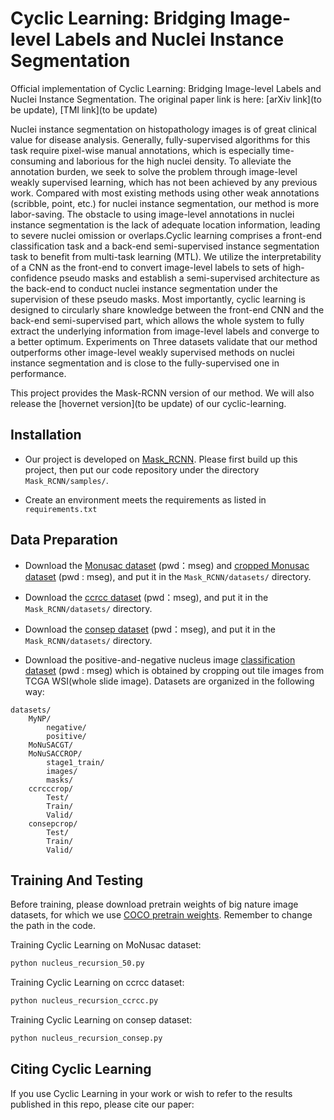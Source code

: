 # Cyclic Learning: Bridging Image-level Labels and Nuclei Instance Segmentation
Official implementation of Cyclic Learning: Bridging Image-level Labels and Nuclei Instance Segmentation.
The original paper link is here:
[arXiv link](to be update), [TMI link](to be update)

Nuclei instance segmentation on histopathology images is of great clinical value for disease analysis. Generally, fully-supervised algorithms for this task require pixel-wise manual annotations, which is especially time-consuming and laborious for the high nuclei density. To alleviate the annotation burden, we seek to solve the problem through image-level weakly supervised learning, which has not been achieved by any previous work. Compared with most existing methods using other weak annotations (scribble, point, etc.) for nuclei instance segmentation, our method is more labor-saving. The obstacle to using image-level annotations in nuclei instance segmentation is the lack of adequate location information, leading to severe nuclei omission or overlaps.Cyclic learning comprises a front-end classification task and a back-end semi-supervised instance segmentation task to benefit from multi-task learning (MTL). We utilize the interpretability of a CNN as the front-end to convert image-level labels to sets of high-confidence pseudo masks and establish a semi-supervised architecture as the back-end to conduct nuclei instance segmentation under the supervision of these pseudo masks. Most importantly, cyclic learning is designed to circularly share knowledge between the front-end CNN and the back-end semi-supervised part, which allows the whole system to fully extract the underlying information from image-level labels and converge to a better optimum. Experiments on Three datasets validate that our method outperforms other image-level weakly supervised methods on nuclei instance segmentation and is close to the fully-supervised one in performance.

This project provides the Mask-RCNN version of our method. We will also release the [hovernet version](to be update) of our cyclic-learning.

## Installation

- Our project is developed on [Mask_RCNN](https://github.com/mssatterport/Mask_RCNN).
Please first build up this project, then put our code repository under the directory `Mask_RCNN/samples/`.

- Create an environment meets the requirements as listed in `requirements.txt`

## Data Preparation
- Download the [Monusac dataset](https://pan.baidu.com/s/1ALRjHBQ7LwY-stIW1NzMRA?pwd=mseg) (pwd：mseg) and [cropped Monusac dataset](https://pan.baidu.com/s/1D9F1pLcu2bHwglE1oafmZA?pwd=mseg) (pwd : mseg), and put it in the `Mask_RCNN/datasets/` directory.

- Download the [ccrcc dataset](https://pan.baidu.com/s/1RiuaRxxgXWEa2wNYf58bmw?pwd=mseg)
  (pwd：mseg), and put it in the `Mask_RCNN/datasets/` directory.

- Download the [consep dataset](https://pan.baidu.com/s/1zPPOQI9ZTKpvTlNkePIxmw?pwd=mseg) (pwd：mseg), and put it in the `Mask_RCNN/datasets/` directory.
- Download the positive-and-negative nucleus image [classification dataset](https://pan.baidu.com/s/1CjcIfT2k92gmaLW17noFMw?pwd=mseg) (pwd : mseg) which is obtained by cropping out tile images from TCGA WSI(whole slide image). 
Datasets are organized in the following way:
```bazaar
datasets/
    MyNP/
        negative/
        positive/
    MoNuSACGT/
    MoNuSACCROP/
        stage1_train/
        images/
        masks/
    ccrcccrop/    
        Test/
        Train/
        Valid/
    consepcrop/
        Test/
        Train/
        Valid/
```


## Training And Testing
Before training, please download pretrain weights of big nature image datasets, for which we use [COCO pretrain weights](https://cocodataset.org/#home). Remember to change the path in the code.

Training Cyclic Learning on MoNusac dataset:
```bash 
python nucleus_recursion_50.py
```
Training Cyclic Learning on ccrcc dataset:
```bash 
python nucleus_recursion_ccrcc.py
```
Training Cyclic Learning on consep dataset:
```bash 
python nucleus_recursion_consep.py
```
## Citing Cyclic Learning
If you use Cyclic Learning in your work or wish to refer to the results published in this repo, please cite our paper:
```BibTeX

```




